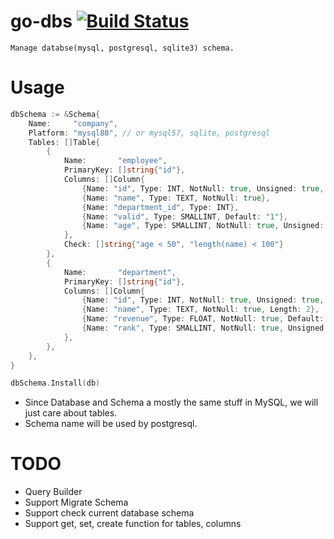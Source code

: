 # go-dbs [![Build Status](https://travis-ci.org/luanphandinh/go-dbs.svg?branch=master)](https://travis-ci.org/luanphandinh/go-dbs)
```
Manage databse(mysql, postgresql, sqlite3) schema.
```

# Usage

```go
dbSchema := &Schema{
    Name:     "company",
    Platform: "mysql80", // or mysql57, sqlite, postgresql
    Tables: []Table{
        {
            Name:       "employee",
            PrimaryKey: []string{"id"},
            Columns: []Column{
                {Name: "id", Type: INT, NotNull: true, Unsigned: true, AutoIncrement: true},
                {Name: "name", Type: TEXT, NotNull: true},
                {Name: "department_id", Type: INT},
                {Name: "valid", Type: SMALLINT, Default: "1"},
                {Name: "age", Type: SMALLINT, NotNull: true, Unsigned: true, Length: 2, Check: "age > 1"},
            },
            Check: []string{"age < 50", "length(name) < 100"}
        },
        {
            Name:       "department",
            PrimaryKey: []string{"id"},
            Columns: []Column{
                {Name: "id", Type: INT, NotNull: true, Unsigned: true, AutoIncrement: true},
                {Name: "name", Type: TEXT, NotNull: true, Length: 2},
                {Name: "revenue", Type: FLOAT, NotNull: true, Default: "1.01"},
                {Name: "rank", Type: SMALLINT, NotNull: true, Unsigned: true, Unique: true, Length: 1},
            },
        },
    },
}

dbSchema.Install(db)
```

* Since Database and Schema a mostly the same stuff in MySQL, we will just care about tables.
* Schema name will be used by postgresql.

# TODO
* Query Builder
* Support Migrate Schema
* Support check current database schema
* Support get, set, create function for tables, columns
